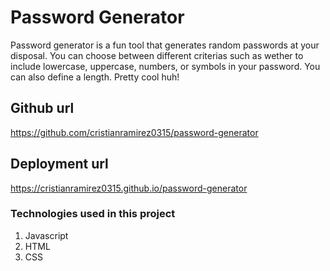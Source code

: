 # Password Generator

Password generator is a fun tool that generates random passwords at your disposal. 
You can choose between different criterias such as wether to include lowercase, uppercase, 
numbers, or symbols in your password. You can also define a length. Pretty cool huh! 

## Github url
https://github.com/cristianramirez0315/password-generator

## Deployment url
https://cristianramirez0315.github.io/password-generator

### Technologies used in this project
1. Javascript
2. HTML
3. CSS